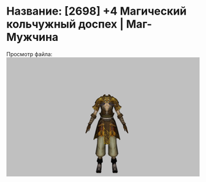 # Название: [2698] +4 Магический кольчужный доспех | Маг-Мужчина

Просмотр файла:
![p040003.png](p040003.png)